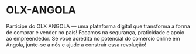# OLX-ANGOLA
Participe do OLX ANGOLA — uma plataforma digital que transforma a forma de comprar e vender no país! Focamos na segurança, praticidade e apoio ao empreendedor. Se você acredita no potencial do comércio online em Angola, junte-se a nós e ajude a construir essa revolução!
